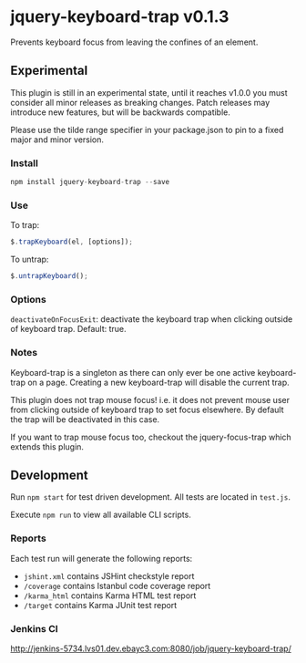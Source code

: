 # jquery-keyboard-trap v0.1.3

Prevents keyboard focus from leaving the confines of an element.

## Experimental

This plugin is still in an experimental state, until it reaches v1.0.0 you must consider all minor releases as breaking changes. Patch releases may introduce new features, but will be backwards compatible.

Please use the tilde range specifier in your package.json to pin to a fixed major and minor version.

### Install

```js
npm install jquery-keyboard-trap --save
```

### Use

To trap:

```js
$.trapKeyboard(el, [options]);
```

To untrap:

```js
$.untrapKeyboard();
```

### Options

`deactivateOnFocusExit`: deactivate the keyboard trap when clicking outside of keyboard trap. Default: true.

### Notes

Keyboard-trap is a singleton as there can only ever be one active
keyboard-trap on a page. Creating a new keyboard-trap will disable the
current trap.

This plugin does not trap mouse focus! i.e. it does not prevent mouse user from
clicking outside of keyboard trap to set focus elsewhere. By default the trap
will be deactivated in this case.

If you want to trap mouse focus too, checkout the jquery-focus-trap which extends
this plugin.

## Development

Run `npm start` for test driven development. All tests are located in `test.js`.

Execute `npm run` to view all available CLI scripts.

### Reports

Each test run will generate the following reports:

* `jshint.xml` contains JSHint checkstyle report
* `/coverage` contains Istanbul code coverage report
* `/karma_html` contains Karma HTML test report
* `/target` contains Karma JUnit test report

### Jenkins CI

http://jenkins-5734.lvs01.dev.ebayc3.com:8080/job/jquery-keyboard-trap/
